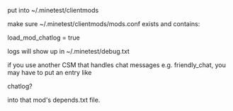 put into ~/.minetest/clientmods

make sure ~/.minetest/clientmods/mods.conf exists and contains:

load_mod_chatlog = true

logs will show up in ~/.minetest/debug.txt

if you use another CSM that handles chat messages e.g. friendly_chat, you may have to put an entry like

chatlog?

into that mod's depends.txt file.
